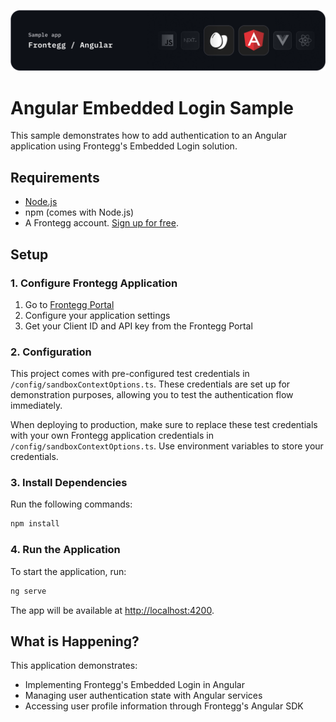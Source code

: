 ![Angular Embedded Login Banner](/src/assets/angular-banner.png)

# Angular Embedded Login Sample

This sample demonstrates how to add authentication to an Angular application using Frontegg's Embedded Login solution.

## Requirements

- [Node.js](https://nodejs.org)
- npm (comes with Node.js)
- A Frontegg account. [Sign up for free](https://portal.frontegg.com/signup).

## Setup

### 1. Configure Frontegg Application

1. Go to [Frontegg Portal](https://portal.frontegg.com/)
2. Configure your application settings
3. Get your Client ID and API key from the Frontegg Portal

### 2. Configuration

This project comes with pre-configured test credentials in `/config/sandboxContextOptions.ts`. These credentials are set up for demonstration purposes, allowing you to test the authentication flow immediately.

When deploying to production, make sure to replace these test credentials with your own Frontegg application credentials in `/config/sandboxContextOptions.ts`. Use environment variables to store your credentials.

### 3. Install Dependencies

Run the following commands:

```bash
npm install
```

### 4. Run the Application

To start the application, run:

```bash
ng serve
```

The app will be available at [http://localhost:4200](http://localhost:4200).

## What is Happening?

This application demonstrates:

- Implementing Frontegg's Embedded Login in Angular
- Managing user authentication state with Angular services
- Accessing user profile information through Frontegg's Angular SDK
